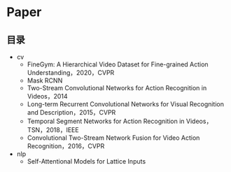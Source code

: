 # Paper

## 目录

* cv
  * FineGym: A Hierarchical Video Dataset for Fine-grained Action Understanding，2020，CVPR
  * Mask RCNN
  * Two-Stream Convolutional Networks for Action Recognition in Videos，2014
  * Long-term Recurrent Convolutional Networks for Visual Recognition and Description，2015，CVPR
  * Temporal Segment Networks for Action Recognition in Videos，TSN，2018，IEEE
  * Convolutional Two-Stream Network Fusion for Video Action Recognition，2016，CVPR
* nlp
  * Self-Attentional Models for Lattice Inputs